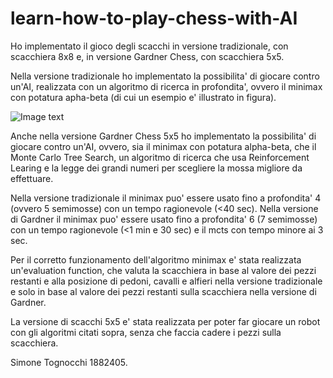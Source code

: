 # learn-how-to-play-chess-with-AI


Ho implementato il gioco degli scacchi in versione tradizionale, con scacchiera 8x8 e, in versione Gardner Chess, con scacchiera 5x5.

Nella versione tradizionale ho implementato la possibilita' di giocare contro un'AI, realizzata con un algoritmo di ricerca in profondita', ovvero il minimax con potatura apha-beta (di cui un esempio e' illustrato in figura).

 ![Image text](https://upload.wikimedia.org/wikipedia/commons/thumb/9/91/AB_pruning.svg/700px-AB_pruning.svg.png) 

Anche nella versione Gardner Chess 5x5 ho implementato la possibilita' di giocare contro un'AI, ovvero, sia il minimax con potatura alpha-beta, che il Monte Carlo Tree Search, un algoritmo di ricerca che usa Reinforcement Learing e la legge dei grandi numeri per scegliere la mossa migliore da effettuare.

Nella versione tradizionale il minimax puo' essere usato fino a profondita' 4 (ovvero 5 semimosse) con un tempo ragionevole (<40 sec). 
Nella versione di Gardner il minimax puo' essere usato fino a profondita' 6 (7 semimosse) con un tempo ragionevole (<1 min e 30 sec) e il mcts con tempo minore ai 3 sec.

Per il corretto funzionamento dell'algoritmo minimax e' stata realizzata un'evaluation function, che valuta la scacchiera in base al valore dei pezzi restanti e alla posizione di pedoni, cavalli e alfieri nella versione tradizionale e solo in base al valore dei pezzi restanti sulla scacchiera nella versione di Gardner.

La versione di scacchi 5x5 e' stata realizzata per poter far giocare un robot con gli algoritmi citati sopra, senza che faccia cadere i pezzi sulla scacchiera.


Simone Tognocchi 1882405.
